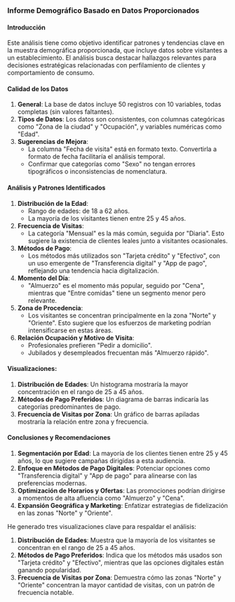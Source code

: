 ### **Informe Demográfico Basado en Datos Proporcionados**

#### **Introducción**

Este análisis tiene como objetivo identificar patrones y tendencias clave en la muestra demográfica proporcionada, que incluye datos sobre visitantes a un establecimiento. El análisis busca destacar hallazgos relevantes para decisiones estratégicas relacionadas con perfilamiento de clientes y comportamiento de consumo.

#### **Calidad de los Datos**

1. **General**: La base de datos incluye 50 registros con 10 variables, todas completas (sin valores faltantes).
2. **Tipos de Datos**: Los datos son consistentes, con columnas categóricas como "Zona de la ciudad" y "Ocupación", y variables numéricas como "Edad".
3. **Sugerencias de Mejora**:
   * La columna "Fecha de visita" está en formato texto. Convertirla a formato de fecha facilitaría el análisis temporal.
   * Confirmar que categorías como "Sexo" no tengan errores tipográficos o inconsistencias de nomenclatura.

#### **Análisis y Patrones Identificados**

1. **Distribución de la Edad**:
   * Rango de edades: de 18 a 62 años.
   * La mayoría de los visitantes tienen entre 25 y 45 años.
2. **Frecuencia de Visitas**:
   * La categoría "Mensual" es la más común, seguida por "Diaria". Esto sugiere la existencia de clientes leales junto a visitantes ocasionales.
3. **Métodos de Pago**:
   * Los métodos más utilizados son "Tarjeta crédito" y "Efectivo", con un uso emergente de "Transferencia digital" y "App de pago", reflejando una tendencia hacia digitalización.
4. **Momento del Día**:
   * "Almuerzo" es el momento más popular, seguido por "Cena", mientras que "Entre comidas" tiene un segmento menor pero relevante.
5. **Zona de Procedencia**:
   * Los visitantes se concentran principalmente en la zona "Norte" y "Oriente". Esto sugiere que los esfuerzos de marketing podrían intensificarse en estas áreas.
6. **Relación Ocupación y Motivo de Visita**:
   * Profesionales prefieren "Pedir a domicilio".
   * Jubilados y desempleados frecuentan más "Almuerzo rápido".

#### **Visualizaciones:**

1. **Distribución de Edades**: Un histograma mostraría la mayor concentración en el rango de 25 a 45 años.
2. **Métodos de Pago Preferidos**: Un diagrama de barras indicaría las categorías predominantes de pago.
3. **Frecuencia de Visitas por Zona**: Un gráfico de barras apiladas mostraría la relación entre zona y frecuencia.

#### **Conclusiones y Recomendaciones**

1. **Segmentación por Edad**: La mayoría de los clientes tienen entre 25 y 45 años, lo que sugiere campañas dirigidas a esta audiencia.
2. **Enfoque en Métodos de Pago Digitales**: Potenciar opciones como "Transferencia digital" y "App de pago" para alinearse con las preferencias modernas.
3. **Optimización de Horarios y Ofertas**: Las promociones podrían dirigirse a momentos de alta afluencia como "Almuerzo" y "Cena".
4. **Expansión Geográfica y Marketing**: Enfatizar estrategias de fidelización en las zonas "Norte" y "Oriente".

He generado tres visualizaciones clave para respaldar el análisis:

1. **Distribución de Edades**: Muestra que la mayoría de los visitantes se concentran en el rango de 25 a 45 años.
2. **Métodos de Pago Preferidos**: Indica que los métodos más usados son "Tarjeta crédito" y "Efectivo", mientras que las opciones digitales están ganando popularidad.
3. **Frecuencia de Visitas por Zona**: Demuestra cómo las zonas "Norte" y "Oriente" concentran la mayor cantidad de visitas, con un patrón de frecuencia notable.